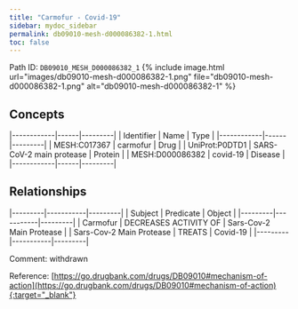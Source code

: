 ```yaml
---
title: "Carmofur - Covid-19"
sidebar: mydoc_sidebar
permalink: db09010-mesh-d000086382-1.html
toc: false 
---
```



Path ID: `DB09010_MESH_D000086382_1`
{% include image.html url="images/db09010-mesh-d000086382-1.png" file="db09010-mesh-d000086382-1.png" alt="db09010-mesh-d000086382-1" %}

## Concepts

|------------|------|---------|
| Identifier | Name | Type    |
|------------|------|---------|
| MESH:C017367 | carmofur | Drug |
| UniProt:P0DTD1 | SARS-CoV-2 main protease | Protein |
| MESH:D000086382 | covid-19 | Disease |
|------------|------|---------|

## Relationships

|---------|-----------|---------|
| Subject | Predicate | Object  |
|---------|-----------|---------|
| Carmofur | DECREASES ACTIVITY OF | Sars-Cov-2 Main Protease |
| Sars-Cov-2 Main Protease | TREATS | Covid-19 |
|---------|-----------|---------|

Comment: withdrawn

Reference: [https://go.drugbank.com/drugs/DB09010#mechanism-of-action](https://go.drugbank.com/drugs/DB09010#mechanism-of-action){:target="_blank"}